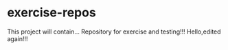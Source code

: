 # exercise-repos
This project will contain...
Repository for exercise and testing!!!
Hello,edited again!!!
